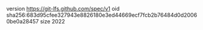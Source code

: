 version https://git-lfs.github.com/spec/v1
oid sha256:683d95cfee327943e8826180e3ed44669ecf7fcb2b76484d0d20060be0a28457
size 2022
